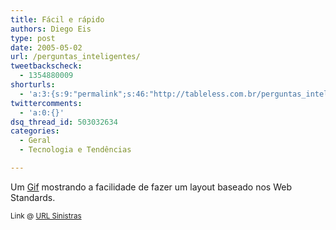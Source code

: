 ```yaml
---
title: Fácil e rápido
authors: Diego Eis
type: post
date: 2005-05-02
url: /perguntas_inteligentes/
tweetbackscheck:
  - 1354880009
shorturls:
  - 'a:3:{s:9:"permalink";s:46:"http://tableless.com.br/perguntas_inteligentes";s:7:"tinyurl";s:26:"http://tinyurl.com/3m4gznn";s:4:"isgd";s:19:"http://is.gd/uuLhz0";}'
twittercomments:
  - 'a:0:{}'
dsq_thread_id: 503032634
categories:
  - Geral
  - Tecnologia e Tendências

---
```

Um [Gif][1] mostrando a facilidade de fazer um layout baseado nos Web Standards. 

<small>Link @ <a href="http://sinistras.aranha.com.br/">URL Sinistras</a></small>

 [1]: http://mboffin.com/stuff/designline-openair.gif